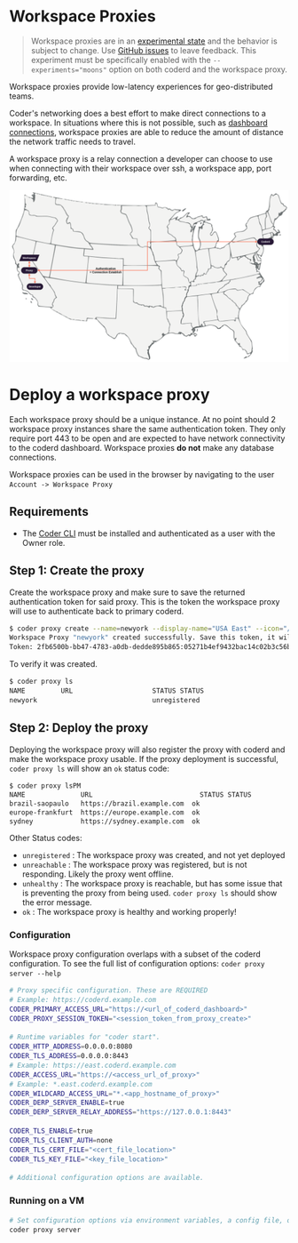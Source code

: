 # Workspace Proxies

> Workspace proxies are in an [experimental state](../contributing/feature-stages.md#experimental-features) and the behavior is subject to change. Use [GitHub issues](https://github.com/coder/coder) to leave feedback. This experiment must be specifically enabled with the `--experiments="moons"` option on both coderd and the workspace proxy.

Workspace proxies provide low-latency experiences for geo-distributed teams.

Coder's networking does a best effort to make direct connections to a workspace. In situations where this is not possible, such as [dashboard connections](../networking/README.md#dashboard-connections), workspace proxies are able to reduce the amount of distance the network traffic needs to travel.

A workspace proxy is a relay connection a developer can choose to use when connecting with their workspace over ssh, a workspace app, port forwarding, etc.

<!-- TODO: Might want to modify this diagram? -->

![ProxyDiagram](../images/workspaceproxy/proxydiagram.png)

# Deploy a workspace proxy

Each workspace proxy should be a unique instance. At no point should 2 workspace proxy instances share the same authentication token. They only require port 443 to be open and are expected to have network connectivity to the coderd dashboard. Workspace proxies **do not** make any database connections.

Workspace proxies can be used in the browser by navigating to the user `Account -> Workspace Proxy`

## Requirements

- The [Coder CLI](../cli.md) must be installed and authenticated as a user with the Owner role.

## Step 1: Create the proxy

Create the workspace proxy and make sure to save the returned authentication token for said proxy. This is the token the workspace proxy will use to authenticate back to primary coderd.

```bash
$ coder proxy create --name=newyork --display-name="USA East" --icon="/emojis/2194.png"
Workspace Proxy "newyork" created successfully. Save this token, it will not be shown again.
Token: 2fb6500b-bb47-4783-a0db-dedde895b865:05271b4ef9432bac14c02b3c56b5a2d7f05453718a1f85ba7e772c0a096c7175
```

To verify it was created.

```bash
$ coder proxy ls
NAME         URL                    STATUS STATUS
newyork                             unregistered
```

## Step 2: Deploy the proxy

Deploying the workspace proxy will also register the proxy with coderd and make the workspace proxy usable. If the proxy deployment is successful, `coder proxy ls` will show an `ok` status code:

```
$ coder proxy lsPM
NAME              URL                           STATUS STATUS
brazil-saopaulo   https://brazil.example.com  ok
europe-frankfurt  https://europe.example.com  ok
sydney            https://sydney.example.com  ok
```

Other Status codes:

- `unregistered` : The workspace proxy was created, and not yet deployed
- `unreachable` : The workspace proxy was registered, but is not responding. Likely the proxy went offline.
- `unhealthy` : The workspace proxy is reachable, but has some issue that is preventing the proxy from being used. `coder proxy ls` should show the error message.
- `ok` : The workspace proxy is healthy and working properly!

### Configuration

<!--
 I am not sure the best way to present this.
 Ideally in the future we can auto sync some of the settings with coderd.
 -->

Workspace proxy configuration overlaps with a subset of the coderd configuration. To see the full list of configuration options: `coder proxy server --help`

```bash
# Proxy specific configuration. These are REQUIRED
# Example: https://coderd.example.com
CODER_PRIMARY_ACCESS_URL="https://<url_of_coderd_dashboard>"
CODER_PROXY_SESSION_TOKEN="<session_token_from_proxy_create>"

# Runtime variables for "coder start".
CODER_HTTP_ADDRESS=0.0.0.0:8080
CODER_TLS_ADDRESS=0.0.0.0:8443
# Example: https://east.coderd.example.com
CODER_ACCESS_URL="https://<access_url_of_proxy>"
# Example: *.east.coderd.example.com
CODER_WILDCARD_ACCESS_URL="*.<app_hostname_of_proxy>"
CODER_DERP_SERVER_ENABLE=true
CODER_DERP_SERVER_RELAY_ADDRESS="https://127.0.0.1:8443"

CODER_TLS_ENABLE=true
CODER_TLS_CLIENT_AUTH=none
CODER_TLS_CERT_FILE="<cert_file_location>"
CODER_TLS_KEY_FILE="<key_file_location>"

# Additional configuration options are available.
```

### Running on a VM

```bash
# Set configuration options via environment variables, a config file, or cmd flags
coder proxy server
```

<!-- Additional run options? -->
